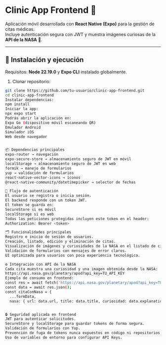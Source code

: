 # Clinic App Frontend 📱

Aplicación móvil desarrollada con **React Native (Expo)** para la gestión de citas médicas.  
Incluye autenticación segura con JWT y muestra imágenes curiosas de la **API de la NASA** 🚀.

---

## 🚀 Instalación y ejecución

Requisitos: **Node 22.19.0** y **Expo CLI** instalado globalmente.

1. Clonar repositorio:
```bash
git clone https://github.com/tu-usuario/clinic-app-frontend.git
cd clinic-app-frontend
Instalar dependencias:
npm install
Iniciar la app:
npx expo start
Podrás abrir la aplicación en:
Expo Go (dispositivo móvil escaneando QR)
Emulador Android
Simulador iOS
Web desde navegador


📦 Dependencias principales
expo-router → navegación
expo-secure-store → almacenamiento seguro de JWT en móvil
localStorage → almacenamiento seguro de JWT en web
formik → manejo de formularios
yup → validación de formularios
react-native-vector-icons → íconos
@react-native-community/datetimepicker → selector de fechas

🔑 Flujo de autenticación
El usuario se registra o inicia sesión.
El backend responde con un token JWT.
El token se guarda en:
SecureStore si es móvil
localStorage si es web
Todas las peticiones protegidas incluyen este token en el header:
Authorization: Bearer <token>

🗂️ Funcionalidades principales
Registro e inicio de sesión de usuarios.
Creación, listado, edición y eliminación de citas.
Visualización de imágenes y curiosidades de la NASA en el listado de citas.
Validación de formularios con mensajes de error claros.
UI optimizada para usuarios con poca experiencia tecnológica.

⚙️ Integración con API de la NASA
Cada cita muestra una curiosidad y una imagen obtenida desde la NASA:
https://api.nasa.gov/planetary/apod?api_key=TU_API_KEY
Ejemplo de consumo en frontend:
const res = await fetch('https://api.nasa.gov/planetary/apod?api_key=TU_API_KEY');
const data = await res.json();
const citaConNasa = {
  ...formData,
  nasa: { url: data.url, title: data.title, curiosidad: data.explanation }


🔒 Seguridad aplicada en frontend
JWT para autenticar solicitudes.
SecureStore y localStorage para guardar tokens de forma segura.
Validación de formularios con Yup.
Prevención de fuga de tokens nunca expuestos en código ni repositorios.
Uso de variables de entorno para configurar API Keys.